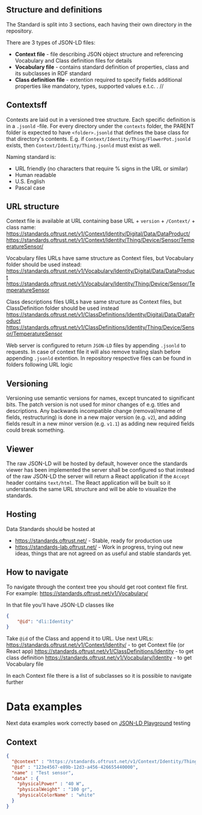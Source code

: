 ## Structure and definitions

The Standard is split into 3 sections, each having their own directory in the repository. 

There are 3 types of JSON-LD files:
- **Context file** - file describing JSON object structure and referencing Vocabulary and Class definition files for details
- **Vocabulary file** - contains standard definition of properties, class and its subclasses in RDF standard
- **Class definition file** - extention required to specify fields additional properties like mandatory, types, supported values e.t.c. .
//
## Contextsff
 
Contexts are laid out in a versioned tree structure. Each specific definition is in a `.jsonld` -file. For every directory under the `contexts` folder, the PARENT folder is expected to have `<folder>.jsonld` that defines the base class for that directory's contents. E.g. if `Context/Identity/Thing/FlowerPot.jsonld` exists, then  `Context/Identity/Thing.jsonld` must exist as well.

Naming standard is:

 - URL friendly (no characters that require % signs in the URL or similar)
 - Human readable
 - U.S. English
 - Pascal case

## URL structure

Context file is available at URL containing base URL + `version` + `/Context/` + class name:
https://standards.oftrust.net/v1/Context/Identity/Digital/Data/DataProduct/
https://standards.oftrust.net/v1/Context/Identity/Thing/Device/Sensor/TemperatureSensor/

Vocabulary files URLs have same structure as Context files, but Vocabulary folder should be used instead:
https://standards.oftrust.net/v1/Vocabulary/Identity/Digital/Data/DataProduct
https://standards.oftrust.net/v1/Vocabulary/Identity/Thing/Device/Sensor/TemperatureSensor

Class descriptions files URLs have same structure as Context files, but ClassDefinition folder should be used instead
https://standards.oftrust.net/v1/ClassDefinitions/Identity/Digital/Data/DataProduct
https://standards.oftrust.net/v1/ClassDefinitions/Identity/Thing/Device/Sensor/TemperatureSensor

Web server is configured to return `JSON-LD` files by appending `.jsonld` to requests. In case of context file it will also remove trailing slash before appending `.jsonld` extention. In repository respective files can be found in folders following URL logic

## Versioning

Versioning use semantic versions for names, except truncated to significant bits. The patch version is not used for minor changes of e.g. titles and descriptions. Any backwards incompatible change (removal/rename of fields, restructuring) is done in a new major version (e.g. `v2`), and adding fields result in a new minor version (e.g. `v1.1`) as adding new required fields could break something. 

## Viewer

The raw JSON-LD will be hosted by default, however once the standards viewer has been implemented the server shall be configured so that instead of the raw JSON-LD the server will return a React application if the `Accept` header contains `text/html`. The React application will be built so it understands the same URL structure and will be able to visualize the standards.

## Hosting

Data Standards should be hosted at
- https://standards.oftrust.net/ - Stable, ready for production use
- https://standards-lab.oftrust.net/ - Work in progress, trying out new ideas, things that are not agreed on as useful and stable standards yet.

## How to navigate

To navigate through the context tree you should get root context file first. For example:
https://standards.oftrust.net/v1/Vocabulary/

In that file you'll have JSON-LD classes like
```json
{
    "@id": "dli:Identity"
}
```

Take `@id` of the Class and append it to URL. Use next URLs:
https://standards.oftrust.net/v1/Context/Identity/ - to get Context file (or React app)
https://standards.oftrust.net/v1/ClassDefinitions/Identity - to get class definition
https://standards.oftrust.net/v1/Vocabulary/Identity - to get Vocabulary file

In each Context file there is a list of subclasses so it is possible to navigate further

# Data examples

Next data examples work correctly based on [JSON-LD Playground](https://json-ld.org/playground/) testing

## Context

```json
{
  "@context" : "https://standards.oftrust.net/v1/Context/Identity/Thing/Device/Sensor/TemperatureSensor/",
  "@id" : "123e4567-e89b-12d3-a456-426655440000",
  "name" : "Test sensor",
  "data" : {
    "physicalPower" : "40 W",
    "physicalWeight" : "100 gr",
    "physicalColorName" : "white"
  }
}
```
